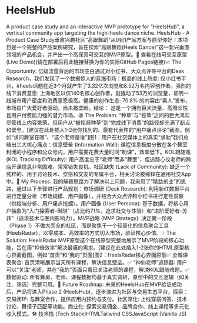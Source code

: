 # HeelsHub
A product case study and an interactive MVP prototype for "HeelsHub", a vertical community app targeting the high-heels dance niche.
HeelsHub - A Product Case Study垂直兴趣社区“高跟舞蹈”从0到1产品方案与原型你好！本项目是一个完整的产品案例研究，旨在探索“高跟舞蹈(Heels Dance)”这一新兴垂直领域的产品机会，并产出一个高保真可交互的MVP原型。🚀 查看在线可交互原型 (Live Demo)(请在部署后将此链接替换为你的实际GitHub Pages链接)📈 The Opportunity: 亿级流量背后的市场空白通过对小红书、大众点评等平台的Desk Research，我们发现了一个数据惊人的蓝海市场：极高的线上热度: 仅小红书平台，#heels话题在近3个月就产生了3.32亿次浏览和8.52万名内容创作者。强烈的线下消费意愿: 上海地区以仅140名核心创作者，就撬动了53万的浏览量，证明一线城市用户密度和消费意愿极高。健康的创作生态: 70.8% 的内容由“素人”发布，市场由广大爱好者驱动，尚未被垄断。结论： 这是一个拥有巨大流量、高增长性且用户付费能力强的潜力市场。😫 The Problem: “种草”与“拔草”之间的巨大鸿沟尽管线上内容繁荣，但用户从“被视频种草”到“完成线下消费”的路径却充满了断点和壁垒。[建议在此处插入1-2张你找到的、最有代表性的“用户痛点评论”截图，例如“求问舞室在哪”、“这个老师是谁”]图1：用户在社交媒体上的真实“求助”我们总结出三大核心痛点：信息壁垒 (Information Wall): 课程信息极度分散在各个舞室封闭的小程序和公众号内，用户需要花费大量时间“刷课”，效率低下。KOL跟随难 (KOL Tracking Difficulty): 用户高度忠于“老师”而非“舞室”，但追踪心仪老师的跨店开课信息非常困难，常常错失良机。社区缺失 (Lack of Community): 缺乏一个纯粹的、用于讨论技术、穿搭和交友的专属平台，相关讨论被稀释在通用社交App中。🧠 My Process: 我的解题思路为了解决以上问题，我采用了“精益创业”的思路，通过以下步骤进行产品规划：市场调研 (Desk Research): 利用新红数据平台进行定量分析（市场规模、用户画像），并结合大众点评和小红书进行定性洞察（供给端分析、用户痛点挖掘）。用户画像 (User Persona): 基于数据，将核心用户抽象为“入门探索者-琪琪”（占比约71%，追求社交与体验）和“进阶爱好者-苏菲”（追求技术与圈内影响力）。MVP战略 (MVP Strategy): 决定第一阶段（Phase 1）不做大而全的社区，而是聚焦于一个轻量化的信息聚合工具 (HeelsRadar)，以零成本、高效率的方式切入市场，验证核心价值。💡 The Solution: HeelsRadar MVP原型这个在线原型完整地展示了MVP阶段的核心功能，旨在用“10倍效率”解决最痛的需求。[建议在此处插入1-2张你的HTML原型核心界面截图，例如“首页”和“我的”页面]图2：HeelsRadar核心界面原型✅ 全城课表聚合: 首页清晰展示当天所有课程，解决信息壁垒。✅ “神仙老师”追踪器: 用户可以“关注”老师，并在“我的”页面只看已关注老师的课程，解决KOL跟随难题。✅ 数据驱动: 所有舞房、老师、课程数据均基于真实调研，原型中的交互逻辑（如关注、筛选）完整可用。🔮 Future Roadmap: 未来的HeelsHub在MVP验证成功后，产品将进入Phase 2 (HeelsHub)，逐步演进为社区与交易生态平台，探索：交易闭环: 与舞室合作，提供应用内预约与支付。社区深化: 上线穿搭问答、技术讨论、舞搭子匹配等功能。商业化: 探索交易佣金、品牌合作、线上课程等多元化收入模式。🛠️ 技术栈 (Tech Stack)HTMLTailwind CSSJavaScript (Vanilla JS)
